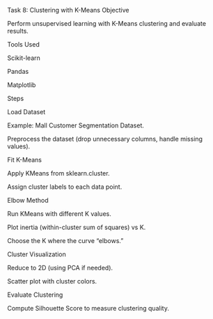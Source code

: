 Task 8: Clustering with K-Means
Objective

Perform unsupervised learning with K-Means clustering and evaluate results.

Tools Used

Scikit-learn

Pandas

Matplotlib

Steps

Load Dataset

Example: Mall Customer Segmentation Dataset.

Preprocess the dataset (drop unnecessary columns, handle missing values).

Fit K-Means

Apply KMeans from sklearn.cluster.

Assign cluster labels to each data point.

Elbow Method

Run KMeans with different K values.

Plot inertia (within-cluster sum of squares) vs K.

Choose the K where the curve “elbows.”

Cluster Visualization

Reduce to 2D (using PCA if needed).

Scatter plot with cluster colors.

Evaluate Clustering

Compute Silhouette Score to measure clustering quality.
